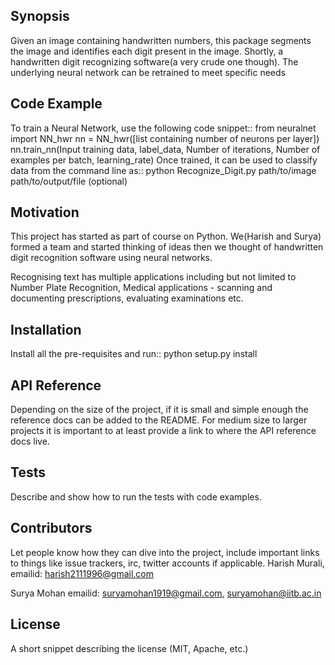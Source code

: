 ## Synopsis

Given an image containing handwritten numbers, this package segments the image and identifies each digit present in the image.
Shortly, a handwritten digit recognizing software(a very crude one though). The underlying neural network can be retrained to meet specific needs

## Code Example

To train a Neural Network, use the following code snippet::
	from neuralnet import NN_hwr
	nn = NN_hwr([list containing number of neurons per layer])
	nn.train_nn(Input training data, label_data, Number of iterations,
	            Number of examples per batch, learning_rate)
Once trained, it can be used to classify data from the command line as::
    python Recognize_Digit.py path/to/image path/to/output/file (optional)
    

## Motivation

This project has started as part of course on Python. We(Harish and Surya) formed a team and started thinking of ideas then we thought of handwritten digit recognition software using neural networks.

Recognising text has multiple applications including but not limited to Number Plate Recognition, Medical applications - scanning and documenting prescriptions, evaluating examinations etc.

## Installation

Install all the pre-requisites and run::
    python setup.py install

## API Reference

Depending on the size of the project, if it is small and simple enough the reference docs can be added to the README. For medium size to larger projects it is important to at least provide a link to where the API reference docs live.

## Tests

Describe and show how to run the tests with code examples.

## Contributors

Let people know how they can dive into the project, include important links to things like issue trackers, irc, twitter accounts if applicable.
Harish Murali,
emailid: harish2111996@gmail.com

Surya Mohan
emailid: suryamohan1919@gmail.com, suryamohan@iitb.ac.in

## License

A short snippet describing the license (MIT, Apache, etc.)
